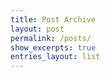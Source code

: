 ```yaml
---
title: Post Archive
layout: post
permalink: /posts/
show_excerpts: true
entries_layout: list
---
```

